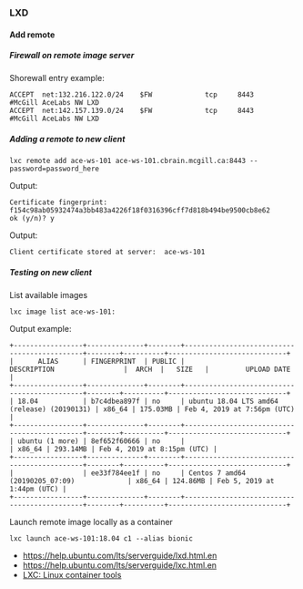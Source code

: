 ### LXD

#### Add remote

##### Firewall on remote image server

Shorewall entry example:

```shell
ACCEPT  net:132.216.122.0/24    $FW             tcp     8443    #McGill AceLabs NW LXD
ACCEPT  net:142.157.139.0/24    $FW             tcp     8443    #McGill AceLabs NW LXD
```

##### Adding a remote to new client

```shell
lxc remote add ace-ws-101 ace-ws-101.cbrain.mcgill.ca:8443 --password=password_here
```

Output:

```shell
Certificate fingerprint: f154c98ab05932474a3bb483a4226f18f0316396cff7d818b494be9500cb8e62
ok (y/n)? y
```

Output:

```shell
Client certificate stored at server:  ace-ws-101
```

##### Testing  on new client

List available images

```shell
lxc image list ace-ws-101:
```

Output example:

```shell
+-----------------+--------------+--------+---------------------------------------------+--------+----------+-----------------------------+
|      ALIAS      | FINGERPRINT  | PUBLIC |                 DESCRIPTION                 |  ARCH  |   SIZE   |         UPLOAD DATE         |
+-----------------+--------------+--------+---------------------------------------------+--------+----------+-----------------------------+
| 18.04           | b7c4dbea897f | no     | ubuntu 18.04 LTS amd64 (release) (20190131) | x86_64 | 175.03MB | Feb 4, 2019 at 7:56pm (UTC) |
+-----------------+--------------+--------+---------------------------------------------+--------+----------+-----------------------------+
| ubuntu (1 more) | 8ef652f60666 | no     |                                             | x86_64 | 293.14MB | Feb 4, 2019 at 8:15pm (UTC) |
+-----------------+--------------+--------+---------------------------------------------+--------+----------+-----------------------------+
|                 | ee33f784ee1f | no     | Centos 7 amd64 (20190205_07:09)             | x86_64 | 124.86MB | Feb 5, 2019 at 1:44pm (UTC) |
+-----------------+--------------+--------+---------------------------------------------+--------+----------+-----------------------------+
```

Launch remote image locally as a container

```shell
lxc launch ace-ws-101:18.04 c1 --alias bionic
```

* https://help.ubuntu.com/lts/serverguide/lxd.html.en
* https://help.ubuntu.com/lts/serverguide/lxc.html.en
* [LXC: Linux container tools](https://developer.ibm.com/tutorials/l-lxc-containers/?mhq=%22LXC%3A%20Linux%20container%20tools%22%20%28developerWorks%2C%20February%202009%29.&mhsrc=ibmsearch_a#ssh)

